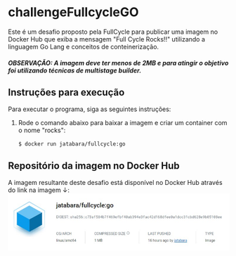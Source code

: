 # challengeFullcycleGO

Este é um desafio proposto pela FullCycle para publicar uma imagem no Docker Hub que exiba a mensagem "Full Cycle Rocks!!" utilizando a linguagem Go Lang e conceitos de conteinerização. 
##### OBSERVAÇÃO: A imagem deve ter menos de 2MB e para atingir o objetivo foi utilizando técnicas de multistage builder.

## Instruções para execução

Para executar o programa, siga as seguintes instruções:

1. Rode o comando abaixo para baixar a imagem e criar um container com o nome "rocks":

    ```
    $ docker run jatabara/fullcycle:go
    ```

## Repositório da imagem no Docker Hub

A imagem resultante deste desafio está disponível no Docker Hub através do link na imagem ↓:
[![Imagem do Docker Hub](https://github.com/patrickluizdev/challengeFullcycleGO/blob/main/docker.hub.jpg)](https://hub.docker.com/layers/jatabara/fullcycle/go/images/sha256-c73af584b7f469efbf40ab394e3fac42d168dfee0a1dcc31cbd628e9b05108ee?context=repo)



